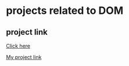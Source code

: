 # projects related to DOM
## project link
[Click here](https://stackblitz.com/edit/dom-project-chaiaurcode?file=index.html)

[My project link]()